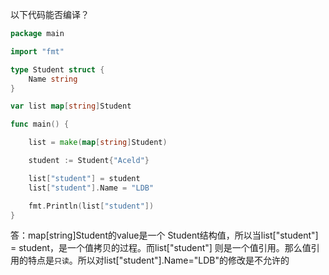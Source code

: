 以下代码能否编译？

```go
package main

import "fmt"

type Student struct {
	Name string
}

var list map[string]Student

func main() {

	list = make(map[string]Student)

	student := Student{"Aceld"}

	list["student"] = student
	list["student"].Name = "LDB"

	fmt.Println(list["student"])
}
```

答：map[string]Student的value是一个 Student结构值，所以当list["student"] = student，是一个值拷贝的过程。而list["student"]
则是一个值引用。那么值引用的特点是`只读`。所以对list["student"].Name="LDB"的修改是不允许的
